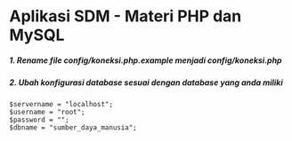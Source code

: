 # Aplikasi SDM - Materi PHP dan MySQL

##### 1. Rename file config/koneksi.php.example menjadi config/koneksi.php

##### 2. Ubah konfigurasi database sesuai dengan database yang anda miliki
```
$servername = "localhost";
$username = "root";
$password = "";
$dbname = "sumber_daya_manusia";
```